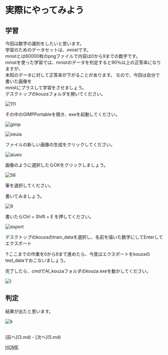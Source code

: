 # 実際にやってみよう

## 学習
今回は数字の識別をしたいと思います。  
学習のためのデータセットは、mnistです。  
mnistとは60000枚のpngファイルで内容は0から9までの数字です。  
mnistを使った学習では、mnistのデータを判定すると90％以上の正答率になりますが、  
未知のデータに対して正答率が下がることがあります。
なので、今回は自分で書いた画像を  
mnistにプラスして学習をさせましょう。  
デスクトップのkouzaフォルダを開いてください。  

![111](folda.png)  

その中のGIMPPortableを開き、exeを起動してください。  

![gimp](gimpexe.png)  

![oeuia](aaa.png)  

ファイルの新しい画像の生成をクリックしてください。  

![aiueo](setei.png)  

画像のように選択したらOKをクリックしましょう。  

![56](hude.png)  

筆を選択してください。  

書いてみましょう。  

![9](kaku.png)  

書いたらCtrl + Shift + E を押してください。  

![export](export.png)  

デスクトップのkouzaのtrain_dataを選択し、名前を描いた数字にしてEnterしてエクスポート  

↑ここまでの作業を0から9まで進めたら、今度はエクスポートをkouzaのtest_dataでおこないましょう。  

完了したら、cmdでAI_kouzaフォルダのkouza.exeを動かしてください。  

![l](jikou.png)  

## 判定
結果が出たと思います。  

![k](keka.png)  




<br>
[前へ](3.md)・[次へ](5.md)

[HOME](index.md)

